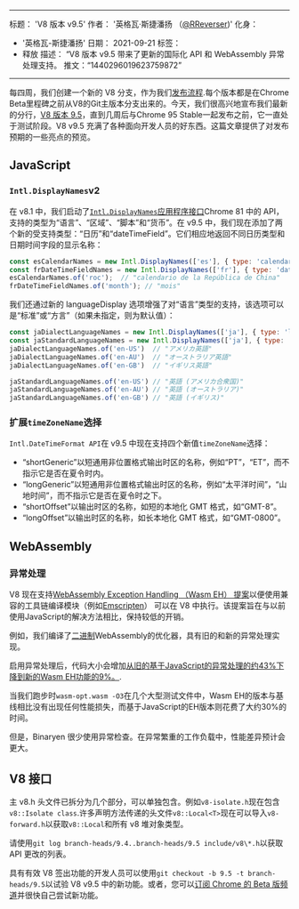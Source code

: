 ***

标题： 'V8 版本 v9.5'
作者： '英格瓦·斯捷潘扬 （[@RReverser](https://twitter.com/RReverser))'
化身：

*   '英格瓦-斯捷潘扬'
    日期： 2021-09-21
    标签：
*   释放
    描述： “V8 版本 v9.5 带来了更新的国际化 API 和 WebAssembly 异常处理支持。
    推文：“1440296019623759872”

***

每四周，我们创建一个新的 V8 分支，作为我们[发布流程](https://v8.dev/docs/release-process).每个版本都是在Chrome Beta里程碑之前从V8的Git主版本分支出来的。今天，我们很高兴地宣布我们最新的分行，[V8 版本 9.5](https://chromium.googlesource.com/v8/v8.git/+log/branch-heads/9.5)，直到几周后与Chrome 95 Stable一起发布之前，它一直处于测试阶段。V8 v9.5 充满了各种面向开发人员的好东西。这篇文章提供了对发布预期的一些亮点的预览。

## JavaScript

### `Intl.DisplayNames`v2

在 v8.1 中，我们启动了[`Intl.DisplayNames`应用程序接口](https://v8.dev/features/intl-displaynames)Chrome 81 中的 API，支持的类型为“语言”、“区域”、“脚本”和“货币”。在 v9.5 中，我们现在添加了两个新的受支持类型：“日历”和“dateTimeField”。它们相应地返回不同日历类型和日期时间字段的显示名称：

```js
const esCalendarNames = new Intl.DisplayNames(['es'], { type: 'calendar' });
const frDateTimeFieldNames = new Intl.DisplayNames(['fr'], { type: 'dateTimeField' });
esCalendarNames.of('roc');  // "calendario de la República de China"
frDateTimeFieldNames.of('month'); // "mois"
```

我们还通过新的 languageDisplay 选项增强了对“语言”类型的支持，该选项可以是“标准”或“方言”（如果未指定，则为默认值）：

```js
const jaDialectLanguageNames = new Intl.DisplayNames(['ja'], { type: 'language' });
const jaStandardLanguageNames = new Intl.DisplayNames(['ja'], { type: 'language' , languageDisplay: 'standard'});
jaDialectLanguageNames.of('en-US')  // "アメリカ英語"
jaDialectLanguageNames.of('en-AU')  // "オーストラリア英語"
jaDialectLanguageNames.of('en-GB')  // "イギリス英語"

jaStandardLanguageNames.of('en-US') // "英語 (アメリカ合衆国)"
jaStandardLanguageNames.of('en-AU') // "英語 (オーストラリア)"
jaStandardLanguageNames.of('en-GB') // "英語 (イギリス)"
```

### 扩展`timeZoneName`选择

`Intl.DateTimeFormat API`在 v9.5 中现在支持四个新值`timeZoneName`选择：

*   “shortGeneric”以短通用非位置格式输出时区的名称，例如“PT”，“ET”，而不指示它是否在夏令时内。
*   “longGeneric”以短通用非位置格式输出时区的名称，例如“太平洋时间”，“山地时间”，而不指示它是否在夏令时之下。
*   “shortOffset”以输出时区的名称，如短的本地化 GMT 格式，如“GMT-8”。
*   “longOffset”以输出时区的名称，如长本地化 GMT 格式，如“GMT-0800”。

## WebAssembly

### 异常处理

V8 现在支持[WebAssembly Exception Handling （Wasm EH） 提案](https://github.com/WebAssembly/exception-handling/blob/master/proposals/exception-handling/Exceptions.md)以便使用兼容的工具链编译模块（例如[Emscripten](https://emscripten.org/docs/porting/exceptions.html)） 可以在 V8 中执行。该提案旨在与以前使用JavaScript的解决方法相比，保持较低的开销。

例如，我们编译了[二进制](https://github.com/WebAssembly/binaryen/)WebAssembly的优化器，具有旧的和新的异常处理实现。

启用异常处理后，代码大小会增加[从旧的基于JavaScript的异常处理的约43%下降到新的Wasm EH功能的9%。](https://github.com/WebAssembly/exception-handling/issues/20#issuecomment-919716209).

当我们跑步时`wasm-opt.wasm -O3`在几个大型测试文件中，Wasm EH的版本与基线相比没有出现任何性能损失，而基于JavaScript的EH版本则花费了大约30%的时间。

但是，Binaryen 很少使用异常检查。在异常繁重的工作负载中，性能差异预计会更大。

## V8 接口

主 v8.h 头文件已拆分为几个部分，可以单独包含。例如`v8-isolate.h`现在包含`v8::Isolate class`.许多声明方法传递的头文件`v8::Local<T>`现在可以导入`v8-forward.h`以获取`v8::Local`和所有 v8 堆对象类型。

请使用`git log branch-heads/9.4..branch-heads/9.5 include/v8\*.h`以获取 API 更改的列表。

具有有效 V8 签出功能的开发人员可以使用`git checkout -b 9.5 -t branch-heads/9.5`以试验 V8 v9.5 中的新功能。或者，您可以[订阅 Chrome 的 Beta 版频道](https://www.google.com/chrome/browser/beta.html)并很快自己尝试新功能。
